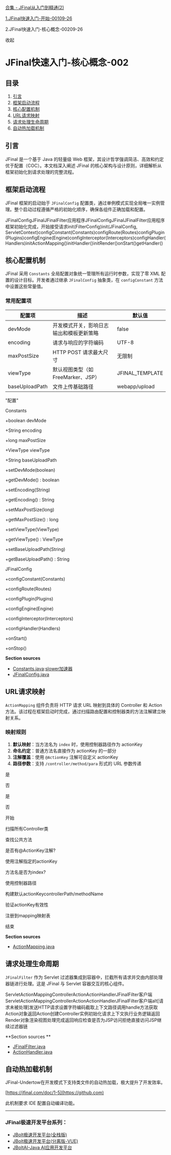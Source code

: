 [合集 - JFinal从入门到精通(2)](https://github.com)

[1.JFinal快速入门-开始-00109-26](https://github.com/xiaomuedu/p/19114364)

2.JFinal快速入门-核心概念-00209-26

收起

# JFinal快速入门-核心概念-002

## 目录

1. [引言](https://github.com)
2. [框架启动流程](https://github.com)
3. [核心配置机制](https://github.com)
4. [URL请求映射](https://github.com)
5. [请求处理生命周期](https://github.com)
6. [自动热加载机制](https://github.com)

## 引言

JFinal 是一个基于 Java 的轻量级 Web 框架，其设计哲学强调简洁、高效和约定优于配置（COC）。本文档深入阐述 JFinal 的核心架构与设计原则，详细解析从框架初始化到请求处理的完整流程。

## 框架启动流程

JFinal 框架的启动始于 `JFinalConfig` 配置类，通过单例模式实现全局唯一实例管理。整个启动过程遵循严格的初始化顺序，确保各组件正确加载和配置。

JFinalConfigJFinalJFinalFilter应用程序JFinalConfigJFinalJFinalFilter应用程序框架初始化完成，开始接受请求init(FilterConfig)init(JFinalConfig, ServletContext)configConstant(Constants)configRoute(Routes)configPlugin(Plugins)configEngine(Engine)configInterceptor(Interceptors)configHandler(Handlers)initActionMapping()initHandler()initRender()onStart()getHandler()

## 核心配置机制

JFinal 采用 `Constants` 全局配置对象统一管理所有运行时参数，实现了零 XML 配置的设计目标。开发者通过继承 `JFinalConfig` 抽象类，在 `configConstant` 方法中设置这些常量值。

### 常用配置项

| 配置项 | 描述 | 默认值 |
| --- | --- | --- |
| devMode | 开发模式开关，影响日志输出和模板更新策略 | false |
| encoding | 请求与响应的字符编码 | UTF-8 |
| maxPostSize | HTTP POST 请求最大尺寸 | 无限制 |
| viewType | 默认视图类型（如 FreeMarker、JSP） | JFINAL\_TEMPLATE |
| baseUploadPath | 文件上传基础路径 | webapp/upload |

"配置"

Constants

+boolean devMode

+String encoding

+long maxPostSize

+ViewType viewType

+String baseUploadPath

+setDevMode(boolean)

+getDevMode() : boolean

+setEncoding(String)

+getEncoding() : String

+setMaxPostSize(long)

+getMaxPostSize() : long

+setViewType(ViewType)

+getViewType() : ViewType

+setBaseUploadPath(String)

+getBaseUploadPath() : String

JFinalConfig

+configConstant(Constants)

+configRoute(Routes)

+configPlugin(Plugins)

+configEngine(Engine)

+configInterceptor(Interceptors)

+configHandler(Handlers)

+onStart()

+onStop()

**Section sources**

* [Constants.java](https://github.com):[slower加速器](https://jisuanqi.org)
* [JFinalConfig.java](https://github.com)

## URL请求映射

`ActionMapping` 组件负责将 HTTP 请求 URL 映射到具体的 Controller 和 Action 方法。该过程在框架启动时完成，通过扫描路由配置和控制器类的方法注解建立映射关系。

### 映射规则

1. **默认映射**：当方法名为 `index` 时，使用控制器路径作为 actionKey
2. **命名约定**：普通方法名直接作为 actionKey 的一部分
3. **注解覆盖**：使用 `@ActionKey` 注解可自定义 actionKey
4. **路径参数**：支持 `/controller/method/para` 形式的 URL 参数传递

是

否

是

否

开始

扫描所有Controller类

查找公共方法

是否有@ActionKey注解?

使用注解指定的actionKey

方法名是否为index?

使用控制器路径

构建默认actionKeycontrollerPath/methodName

验证actionKey有效性

注册到mapping映射表

结束

**Section sources**

* [ActionMapping.java](https://github.com)

## 请求处理生命周期

`JFinalFilter` 作为 Servlet 过滤器集成到容器中，拦截所有请求并交由内部处理器链进行处理。这是 JFinal 与 Servlet 容器交互的核心组件。

ServletActionMappingControllerActionActionHandlerJFinalFilter客户端ServletActionMappingControllerActionActionHandlerJFinalFilter客户端alt[请求未被处理]发送HTTP请求设置字符编码截取上下文路径调用handle方法获取Action对象返回Action创建Controller实例初始化请求上下文执行业务逻辑返回Render对象渲染视图处理完成返回响应检查是否为JSP访问拒绝直接访问JSP继续过滤器链

\*\*Section sources \*\*

* [JFinalFilter.java](https://github.com)
* [ActionHandler.java](https://github.com)

## 自动热加载机制

JFinal-Undertow在开发模式下支持类文件的自动热加载，极大提升了开发效率。

[https://jfinal.com/doc/1-5](https://github.com)

此机制要求 IDE 配置自动编译功能。

---

### JFinal极速开发平台系列：

* [JBolt极速开发平台(全栈版)](https://github.com)
* [JBolt极速开发平台(分离版-VUE)](https://github.com)
* [JBoltAI-Java AI应用开发平台](https://github.com)
